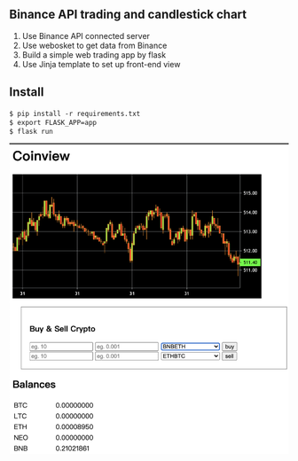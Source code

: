 ## Binance API trading and candlestick chart

1. Use Binance API connected server
2. Use webosket to get data from Binance
3. Build a simple web trading app by flask
4. Use Jinja template to set up front-end view

## Install

```console
$ pip install -r requirements.txt
$ export FLASK_APP=app
$ flask run
```

![image](https://github.com/bruce-ycyang/BinanceApiTradingBot/blob/master/charts-pic/lightchart.png)
